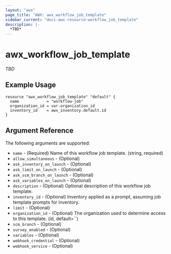 ```yaml
---
layout: "awx"
page_title: "AWX: awx_workflow_job_template"
sidebar_current: "docs-awx-resource-workflow_job_template"
description: |-
  *TBD*
---
```


# awx_workflow_job_template

*TBD*

## Example Usage

```hcl
resource "awx_workflow_job_template" "default" {
  name            = "workflow-job"
  organization_id = var.organization_id
  inventory_id    = awx_inventory.default.id
}
```

## Argument Reference

The following arguments are supported:

* `name` - (Required) Name of this workflow job template. (string, required)
* `allow_simultaneous` - (Optional) 
* `ask_inventory_on_launch` - (Optional) 
* `ask_limit_on_launch` - (Optional) 
* `ask_scm_branch_on_launch` - (Optional) 
* `ask_variables_on_launch` - (Optional) 
* `description` - (Optional) Optional description of this workflow job template.
* `inventory_id` - (Optional) Inventory applied as a prompt, assuming job template prompts for inventory.
* `limit` - (Optional) 
* `organization_id` - (Optional) The organization used to determine access to this template. (id, default=``)
* `scm_branch` - (Optional) 
* `survey_enabled` - (Optional) 
* `variables` - (Optional) 
* `webhook_credential` - (Optional) 
* `webhook_service` - (Optional) 

